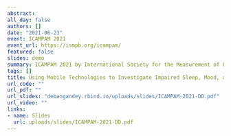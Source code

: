 ```yaml
---
abstract: 
all_day: false
authors: []
date: "2021-06-23"
event: ICAMPAM 2021 
event_url: https://ismpb.org/icampam/
featured: false
slides: demo
summary: ICAMPAM 2021 by International Society for the Measurement of Physical Behaviour (ISMPB)
tags: []
title: Using Mobile Technologies to Investigate Impaired Sleep, Mood, and Energy as Real-Time Triggers    of Migraine
url_code: ""
url_pdf: ""
url_slides: "debangandey.rbind.io/uploads/slides/ICAMPAM-2021-DD.pdf"
url_video: ""
links:
- name: Slides
  url: uploads/slides/ICAMPAM-2021-DD.pdf
---
```


